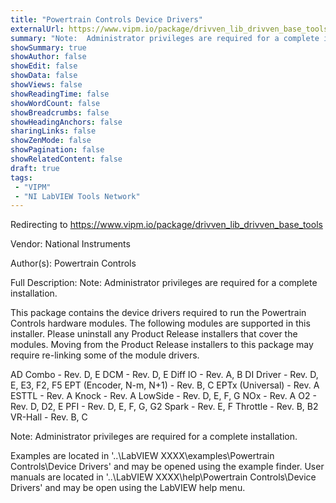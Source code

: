 ```yaml
---
title: "Powertrain Controls Device Drivers"
externalUrl: https://www.vipm.io/package/drivven_lib_drivven_base_tools
summary: "Note:  Administrator privileges are required for a complete installation."
showSummary: true
showAuthor: false
showEdit: false
showData: false
showViews: false
showReadingTime: false
showWordCount: false
showBreadcrumbs: false
showHeadingAnchors: false
sharingLinks: false
showZenMode: false
showPagination: false
showRelatedContent: false
draft: true
tags:
 - "VIPM"
 - "NI LabVIEW Tools Network"
---
```


Redirecting to https://www.vipm.io/package/drivven_lib_drivven_base_tools

Vendor: National Instruments

Author(s): Powertrain Controls
 
Full Description:
Note:  Administrator privileges are required for a complete installation.

This package contains the device drivers required to run the Powertrain Controls hardware modules. The following modules are supported in this installer. Please uninstall any Product Release installers that cover the modules. Moving from the Product Release installers to this package may require re-linking some of the module drivers.

AD Combo - Rev. D, E
DCM - Rev. D, E
Diff IO - Rev. A, B
DI Driver - Rev. D, E, E3, F2, F5
EPT (Encoder, N-m, N+1) - Rev. B, C
EPTx (Universal) - Rev. A
ESTTL - Rev. A
Knock - Rev. A
LowSide - Rev. D, E, F, G
NOx - Rev. A
O2 - Rev. D, D2, E
PFI - Rev. D, E, F, G, G2
Spark - Rev. E, F
Throttle - Rev. B, B2
VR-Hall - Rev. B, C

Note:  Administrator privileges are required for a complete installation.

Examples are located in '..\\LabVIEW XXXX\\examples\\Powertrain Controls\\Device Drivers' and may be opened using the example finder.
User manuals are located in '..\\LabVIEW XXXX\\help\\Powertrain Controls\\Device Drivers' and may be open using the LabVIEW help menu.